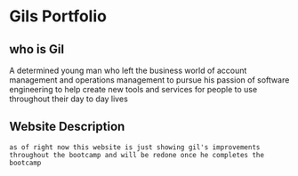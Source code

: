 # Gils Portfolio

## who is Gil

A determined young man who left the business world of account management and operations management to pursue his passion of software engineering to help create new tools and services for people to use throughout their day to day lives

## Website Description

```
as of right now this website is just showing gil's improvements throughout the bootcamp and will be redone once he completes the bootcamp
```

